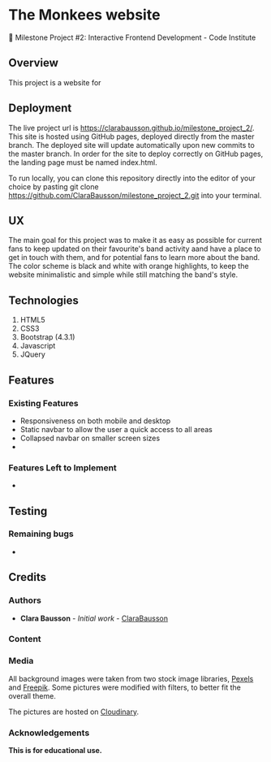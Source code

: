 # The Monkees website
🔸 Milestone Project #2: Interactive Frontend Development - Code Institute

## Overview
This project is a website for 

## Deployment

The live project url is https://clarabausson.github.io/milestone_project_2/. 
This site is hosted using GitHub pages, deployed directly from the master branch. The deployed site will update automatically upon new commits to the master branch. In order for the site to deploy correctly on GitHub pages, the landing page must be named index.html.

To run locally, you can clone this repository directly into the editor of your choice by pasting git clone https://github.com/ClaraBausson/milestone_project_2.git into your terminal.

## UX
The main goal for this project was to make it as easy as possible for current fans to keep updated on their favourite's band activity aand have a place to get in touch with them, and for potential fans to learn more about the band. 
The color scheme is black and white with orange highlights, to keep the website minimalistic and simple while still matching the band's style.


## Technologies
1. HTML5
2. CSS3
3. Bootstrap (4.3.1)
4. Javascript
5. JQuery


## Features

### Existing Features
* Responsiveness on both mobile and desktop
* Static navbar to allow the user a quick access to all areas
* Collapsed navbar on smaller screen sizes
* 

### Features Left to Implement
* 


## Testing


### Remaining bugs
* 

## Credits

### Authors

* **Clara Bausson** - *Initial work* - [ClaraBausson](https://github.com/ClaraBausson)

### Content


### Media
All background images were taken from two stock image libraries, [Pexels](https://www.pexels.com/) and [Freepik](https://www.freepik.com/). Some pictures were modified with filters, to better fit the overall theme.

The pictures are hosted on [Cloudinary](https://cloudinary.com/).

### Acknowledgements

**This is for educational use.** 